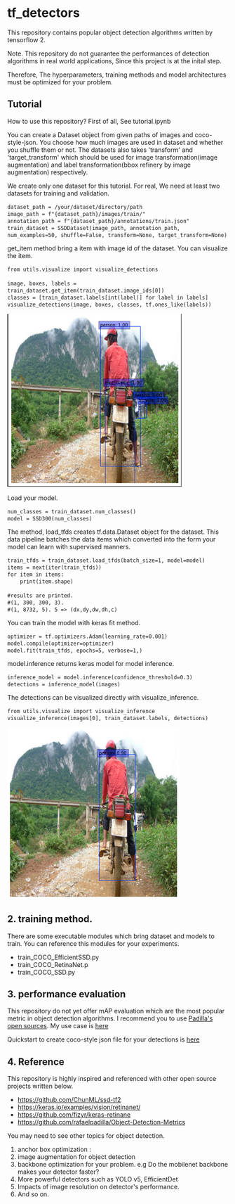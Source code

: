 # tf_detectors

This repository contains popular object detection algorithms written by tensorflow 2.

Note. This repository do not guarantee the performances of detection algorithms in real world applications, Since this project is at the inital step.

Therefore, The hyperparameters, training methods and model architectures must be optimized for your problem.


## Tutorial

How to use this repository? First of all, See tutorial.ipynb

You can create a Dataset object from given paths of images and coco-style-json. You choose how much images are used in dataset and whether you shuffle them or not. The datasets also takes 'transform' and 'target_transform' which should be used for image transformation(image augmentation) and label transformation(bbox refinery by image augmentation) respectively.

We create only one dataset for this tutorial. For real, We need at least two datasets for training and validation. 
```
dataset_path = /your/dataset/directory/path
image_path = f"{dataset_path}/images/train/"
annotation_path = f"{dataset_path}/annotations/train.json"
train_dataset = SSDDataset(image_path, annotation_path, num_examples=50, shuffle=False, transform=None, target_transform=None)
```

get_item method bring a item with image id of the dataset. You can visualize the item.
```
from utils.visualize import visualize_detections

image, boxes, labels = train_dataset.get_item(train_dataset.image_ids[0])
classes = [train_dataset.labels[int(label)] for label in labels]
visualize_detections(image, boxes, classes, tf.ones_like(labels))
```
![Sample](sample.png)

Load your model.
```
num_classes = train_dataset.num_classes()
model = SSD300(num_classes)
```


The method, load_tfds creates tf.data.Dataset object for the dataset. This data pipeline batches the data items which converted into the form your model can learn with supervised manners.

```
train_tfds = train_dataset.load_tfds(batch_size=1, model=model)
items = next(iter(train_tfds))
for item in items:
    print(item.shape)

#results are printed.
#(1, 300, 300, 3).
#(1, 8732, 5). 5 => (dx,dy,dw,dh,c)
```

You can train the model with keras fit method.
```
optimizer = tf.optimizers.Adam(learning_rate=0.001)
model.compile(optimizer=optimizer)
model.fit(train_tfds, epochs=5, verbose=1,)
```

model.inference returns keras model for model inference. 
```
inference_model = model.inference(confidence_threshold=0.3)
detections = inference_model(images)
```
The detections can be visualized directly with visualize_inference.

```
from utils.visualize import visualize_inference
visualize_inference(images[0], train_dataset.labels, detections)
```
![Result](result.png)



## 2. training method.

There are some executable modules which bring dataset and models to train. You can reference this modules for your experiments.

- train_COCO_EfficientSSD.py
- train_COCO_RetinaNet.p
- train_COCO_SSD.py
## 3. performance evaluation

This repository do not yet offer mAP evaluation which are the most popular metric in object detection algorithms. I recommend you to use [Padilla's open sources](https://github.com/rafaelpadilla/Object-Detection-Metrics). My use case is [here](https://drive.google.com/drive/folders/1kEweEiyCWdWPoPyWMuL9_rxiz2YdG5nK?usp=sharing)  

Quickstart to create coco-style json file for your detections is [here](https://colab.research.google.com/drive/1hfqa82J-VLZk2AVJie74mhy7pY_kT84_?usp=sharing) 



## 4. Reference

This repository is highly inspired and referenced with other open source projects written below.

- https://github.com/ChunML/ssd-tf2
- https://keras.io/examples/vision/retinanet/
- https://github.com/fizyr/keras-retinane
- https://github.com/rafaelpadilla/Object-Detection-Metrics

You may need to see other topics for object detection.

1. anchor box optimization : 
2. image augmentation for object detection
3. backbone optimization for your problem. e.g Do the mobilenet backbone makes your detector faster?
4. More powerful detectors such as YOLO v5, EfficientDet
5. Impacts of image resolution on detector's performance.
6. And so on.

 
